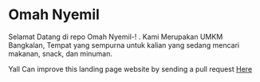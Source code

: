 # Omah Nyemil

Selamat Datang di repo Omah Nyemil-!
.
Kami Merupakan UMKM Bangkalan, Tempat yang sempurna untuk kalian yang sedang mencari makanan, snack, dan minuman.

Yall Can improve this landing page website by sending a pull request [Here](https://github.com/Pashyaaaa/omah-nyemil)

